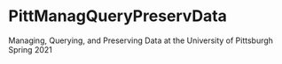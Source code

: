 # PittManagQueryPreservData
Managing, Querying, and Preserving Data at the University of Pittsburgh Spring 2021
